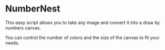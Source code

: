 # NumberNest
This easy script allows you to take any image and convert it into a draw by numbers canvas. 

You can control the number of colors and the size of the canvas to fit your needs.
